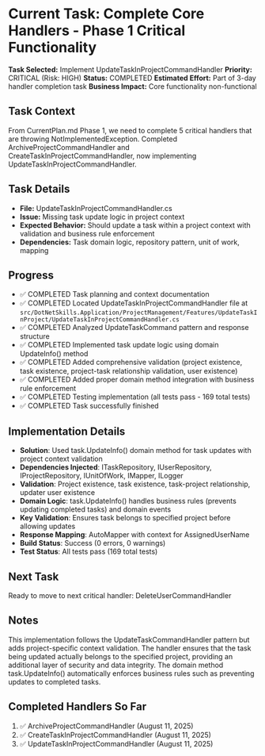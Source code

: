 # Current Task: Complete Core Handlers - Phase 1 Critical Functionality

**Task Selected:** Implement UpdateTaskInProjectCommandHandler
**Priority:** CRITICAL (Risk: HIGH)
**Status:** COMPLETED
**Estimated Effort:** Part of 3-day handler completion task
**Business Impact:** Core functionality non-functional

## Task Context
From CurrentPlan.md Phase 1, we need to complete 5 critical handlers that are throwing NotImplementedException. Completed ArchiveProjectCommandHandler and CreateTaskInProjectCommandHandler, now implementing UpdateTaskInProjectCommandHandler.

## Task Details
- **File:** UpdateTaskInProjectCommandHandler.cs  
- **Issue:** Missing task update logic in project context
- **Expected Behavior:** Should update a task within a project context with validation and business rule enforcement
- **Dependencies:** Task domain logic, repository pattern, unit of work, mapping

## Progress
- ✅ COMPLETED Task planning and context documentation
- ✅ COMPLETED Located UpdateTaskInProjectCommandHandler file at `src/DotNetSkills.Application/ProjectManagement/Features/UpdateTaskInProject/UpdateTaskInProjectCommandHandler.cs`
- ✅ COMPLETED Analyzed UpdateTaskCommand pattern and response structure
- ✅ COMPLETED Implemented task update logic using domain UpdateInfo() method
- ✅ COMPLETED Added comprehensive validation (project existence, task existence, project-task relationship validation, user existence)
- ✅ COMPLETED Added proper domain method integration with business rule enforcement
- ✅ COMPLETED Testing implementation (all tests pass - 169 total tests)
- ✅ COMPLETED Task successfully finished

## Implementation Details
- **Solution**: Used task.UpdateInfo() domain method for task updates with project context validation
- **Dependencies Injected**: ITaskRepository, IUserRepository, IProjectRepository, IUnitOfWork, IMapper, ILogger
- **Validation**: Project existence, task existence, task-project relationship, updater user existence
- **Domain Logic**: task.UpdateInfo() handles business rules (prevents updating completed tasks) and domain events
- **Key Validation**: Ensures task belongs to specified project before allowing updates
- **Response Mapping**: AutoMapper with context for AssignedUserName
- **Build Status**: Success (0 errors, 0 warnings)
- **Test Status**: All tests pass (169 total tests)

## Next Task
Ready to move to next critical handler: DeleteUserCommandHandler

## Notes
This implementation follows the UpdateTaskCommandHandler pattern but adds project-specific context validation. The handler ensures that the task being updated actually belongs to the specified project, providing an additional layer of security and data integrity. The domain method task.UpdateInfo() automatically enforces business rules such as preventing updates to completed tasks.

## Completed Handlers So Far
1. ✅ ArchiveProjectCommandHandler (August 11, 2025)
2. ✅ CreateTaskInProjectCommandHandler (August 11, 2025)
3. ✅ UpdateTaskInProjectCommandHandler (August 11, 2025)